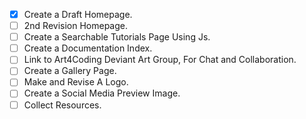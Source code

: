 - [x] Create a Draft Homepage.
- [ ] 2nd Revision Homepage.
- [ ] Create a Searchable Tutorials Page Using Js.
- [ ] Create a Documentation Index.
- [ ] Link to Art4Coding Deviant Art Group, For Chat and Collaboration.
- [ ] Create a Gallery Page.
- [ ] Make and Revise A Logo.
- [ ] Create a Social Media Preview Image.
- [ ] Collect Resources.
